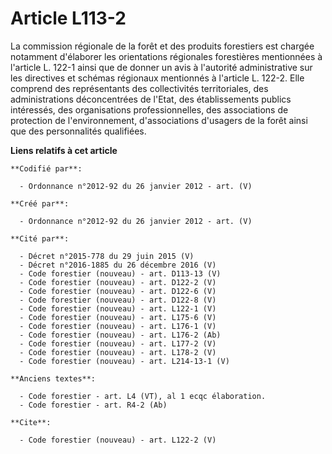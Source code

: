 # Article L113-2

La commission régionale de la forêt et des produits forestiers est chargée notamment d'élaborer les orientations régionales
forestières mentionnées à l'article L. 122-1 ainsi que de donner un avis à l'autorité administrative sur les directives et
schémas régionaux mentionnés à l'article L. 122-2. Elle comprend des représentants des collectivités territoriales, des
administrations déconcentrées de l'Etat, des établissements publics intéressés, des organisations professionnelles, des
associations de protection de l'environnement, d'associations d'usagers de la forêt ainsi que des personnalités qualifiées.

**Liens relatifs à cet article**

	**Codifié par**:

	  - Ordonnance n°2012-92 du 26 janvier 2012 - art. (V)

	**Créé par**:

	  - Ordonnance n°2012-92 du 26 janvier 2012 - art. (V)

	**Cité par**:

	  - Décret n°2015-778 du 29 juin 2015 (V)
	  - Décret n°2016-1885 du 26 décembre 2016 (V)
	  - Code forestier (nouveau) - art. D113-13 (V)
	  - Code forestier (nouveau) - art. D122-2 (V)
	  - Code forestier (nouveau) - art. D122-6 (V)
	  - Code forestier (nouveau) - art. D122-8 (V)
	  - Code forestier (nouveau) - art. L122-1 (V)
	  - Code forestier (nouveau) - art. L175-6 (V)
	  - Code forestier (nouveau) - art. L176-1 (V)
	  - Code forestier (nouveau) - art. L176-2 (Ab)
	  - Code forestier (nouveau) - art. L177-2 (V)
	  - Code forestier (nouveau) - art. L178-2 (V)
	  - Code forestier (nouveau) - art. L214-13-1 (V)

	**Anciens textes**:

	  - Code forestier - art. L4 (VT), al 1 ecqc élaboration.
	  - Code forestier - art. R4-2 (Ab)

	**Cite**:

	  - Code forestier (nouveau) - art. L122-2 (V)
